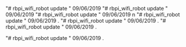 "# rbpi_wifi_robot update " 09/06/2019 
"# rbpi_wifi_robot update " 09/06/2019 
"# rbpi_wifi_robot update " 09/06/2019 n 
"# rbpi_wifi_robot update " 09/06/2019 . 
"# rbpi_wifi_robot update " 09/06/2019 . 
"# rbpi_wifi_robot update " 09/06/2019 . 
 
"# rbpi_wifi_robot update " 09/06/2019 . 
 
